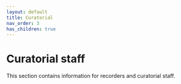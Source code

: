 ```yaml
---
layout: default
title: Curatorial
nav_order: 3
has_children: true
---
```

# Curatorial staff
This section contains information for recorders and curatorial staff.